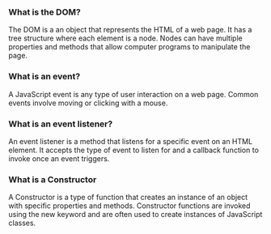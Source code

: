 <h3>What is the DOM?</h3>
<p>The DOM is a an object that represents the HTML of a web page. It has a tree structure where each element is a node. Nodes can have multiple properties and methods that allow computer programs to manipulate the page.</p>
<h3>What is an event?</h3>
<p>A JavaScript event is any type of user interaction on a web page. Common events involve moving or clicking with a mouse. </p>
<h3>What is an event listener?</h3>
<p>An event listener is a method that listens for a specific event on an HTML element. It accepts the type of event to listen for and a callback function to invoke once an event triggers.</p>
<h3>What is a Constructor</h3>
<p>A Constructor is a type of function that creates an instance of an object with specific properties and methods. Constructor functions are invoked using the new keyword and are often used to create instances of JavaScript classes. </p>